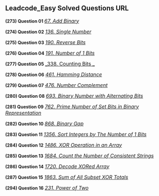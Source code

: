 ## Leadcode_Easy Solved Questions URL

**(273) Question 01** <a href="https://leetcode.com/problems/add-binary/submissions/953862012/" target="_blank" style="font-size: 16px;dispaly:inline-block;">_67. Add Binary_</a> <br/>

**(274) Question 02** <a href="https://leetcode.com/problems/single-number/submissions/954035800/" target="_blank" style="font-size: 16px;dispaly:inline-block;">_136. Single Number_</a> <br/>

**(275) Question 03** <a href="https://leetcode.com/problems/reverse-bits/submissions/980669237/" target="_blank" style="font-size: 16px;dispaly:inline-block;">_190. Reverse Bits_</a> <br/>

**(276) Question 04** <a href="https://leetcode.com/problems/number-of-1-bits/submissions/954048309/" target="_blank" style="font-size: 16px;dispaly:inline-block;">_191. Number of 1 Bits_</a> <br/>

**(277) Question 05** <a href="https://leetcode.com/problems/counting-bits/submissions/981620789/" target="_blank" style="font-size: 16px;dispaly:inline-block;">_338. Counting Bits
_</a> <br/>

**(278) Question 06** <a href="https://leetcode.com/problems/hamming-distance/submissions/984478388/" target="_blank" style="font-size: 16px;dispaly:inline-block;">_461. Hamming Distance_</a> <br/>

**(279) Question 07** <a href="https://leetcode.com/problems/number-complement/submissions/984518872/"  target="_blank" style="font-size: 16px;dispaly:inline-block;">_476. Number Complement_</a> <br/>

**(280) Question 08** <a href="https://leetcode.com/problems/binary-number-with-alternating-bits/submissions/984570934/" target="_blank" style="font-size: 16px;dispaly:inline-block;">_693. Binary Number with Alternating Bits_</a> <br/>

**(281) Question 09** <a href="https://leetcode.com/problems/prime-number-of-set-bits-in-binary-representation/submissions/984635682/" target="_blank" style="font-size: 16px;dispaly:inline-block;">_762. Prime Number of Set Bits in Binary Representation_</a> <br/>

**(282) Question 10** <a href="https://leetcode.com/problems/binary-gap/submissions/984997149/" target="_blank" style="font-size: 16px;dispaly:inline-block;">_868. Binary Gap_</a> <br/>

**(283) Question 11** <a href="https://leetcode.com/problems/sort-integers-by-the-number-of-1-bits/submissions/985022387/" target="_blank" style="font-size: 16px;dispaly:inline-block;">_1356. Sort Integers by The Number of 1 Bits_</a> <br/>

**(284) Question 12** <a href="https://leetcode.com/problems/xor-operation-in-an-array/submissions/985027555/" target="_blank" style="font-size: 16px;dispaly:inline-block;">_1486. XOR Operation in an Array_</a> <br/>

**(285) Question 13** <a href="https://leetcode.com/problems/count-the-number-of-consistent-strings/submissions/985036944/" target="_blank" style="font-size: 16px;dispaly:inline-block;">_1684. Count the Number of Consistent Strings_</a> <br/>

**(286) Question 14** <a href="https://leetcode.com/problems/decode-xored-array/submissions/985069102/" target="_blank" style="font-size: 16px;dispaly:inline-block;">_1720. Decode XORed Array_</a> <br/>

**(287) Question 15** <a href="https://leetcode.com/problems/sum-of-all-subset-xor-totals/submissions/985901318/" target="_blank" style="font-size: 16px;dispaly:inline-block;">_1863. Sum of All Subset XOR Totals_</a> <br/>

**(294) Question 16** <a href="https://leetcode.com/problems/power-of-two/submissions/987527893/" target="_blank" style="font-size: 16px;dispaly:inline-block;">_231. Power of Two_</a> <br/>
